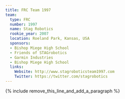 ```yaml
---
title: FRC Team 1997
team:
  type: FRC
  number: 1997
  name: Stag Robotics
  rookie_year: 2007
  location: Roeland Park, Kansas, USA
  sponsors:
  - Bishop Miege High School
  - Friends of STAGrobotics
  - Garmin Industries
  - Bishop Miege High School
  links:
    Website: http://www.stagroboticsteam1997.com
    Twitter: https://twitter.com/stagrobotics
---
```


{% include remove_this_line_and_add_a_paragraph %}